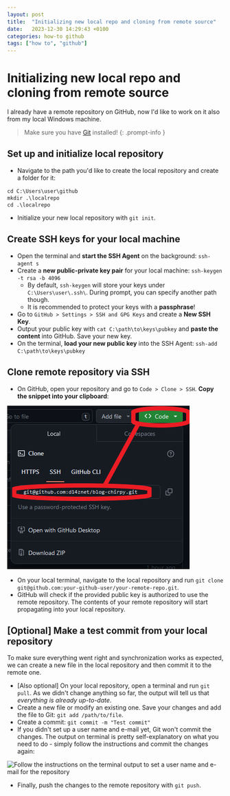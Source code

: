 ```yaml
---
layout: post
title:  "Initializing new local repo and cloning from remote source"
date:   2023-12-30 14:29:43 +0100
categories: how-to github
tags: ["how to", "github"]
---
```


# Initializing new local repo and cloning from remote source

I already have a remote repository on GitHub, now I'd like to work on it also from my local Windows machine.

> Make sure you have [Git](https://git-scm.com/) installed!
{: .prompt-info }

## Set up and initialize local repository

* Navigate to the path you'd like to create the local repository and create a folder for it: 

```console
cd C:\Users\user\github
mkdir .\localrepo
cd .\localrepo
```
* Initialize your new local repository with `git init`.

## Create SSH keys for your local machine

* Open the terminal and **start the SSH Agent** on the background: `ssh-agent s`
* Create a **new public-private key pair** for your local machine: `ssh-keygen -t rsa -b 4096`
  * By default, `ssh-keygen` will store your keys under `C:\Users\user\.ssh\`. During prompt, you can specify another path though.
  * It is recommended to protect your keys with a **passphrase**!
* Go to `GitHub > Settings > SSH and GPG Keys` and create a **New SSH Key**.
* Output your public key with `cat C:\path\to\keys\pubkey` and **paste the content** into GitHub. Save your new key.
* On the terminal, **load your new public key** into the SSH Agent: `ssh-add C:\path\to\keys\pubkey`

## Clone remote repository via SSH

* On GitHub, open your repository and go to `Code > Clone > SSH`. **Copy the snippet into your clipboard**:

![Copy the code snippet to clone your repository via SSH](assets/img/ssh-clone-repo.png)

* On your local terminal, navigate to the local repository and run `git clone git@github.com:your-github-user/your-remote-repo.git`.
* GitHub will check if the provided public key is authorized to use the remote repository. The contents of your remote repository will start propagating into your local repository.

## [Optional] Make a test commit from your local repository

To make sure everything went right and synchronization works as expected, we can create a new file in the local repository and then commit it to the remote one.

* [Also optional] On your local repository, open a terminal and run `git pull`. As we didn't change anything so far, the output will tell us that *everything is already up-to-date*.
* Create a new file or modify an existing one. Save your changes and add the file to Git: `git add /path/to/file`.
* Create a commit: `git commit -m "Test commit"`
* If you didn't set up a user name and e-mail yet, Git won't commit the changes. The output on terminal is pretty self-explanatory on what you need to do - simply follow the instructions and commit the changes again:

![Follow the instructions on the terminal output to set a user name and e-mail for the repository](assets/img/setup-git-config)

* Finally, push the changes to the remote repository with `git push`.

